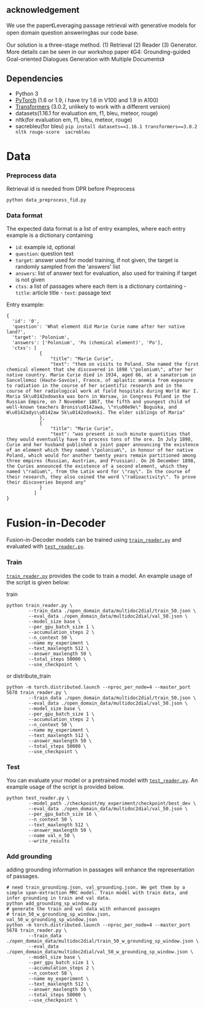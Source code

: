 ## acknowledgement
We use the paper《Leveraging passage retrieval with generative models for open domain question answering》as our code base.

Our solution is a three-stage method. (1) Retrieval (2) Reader (3) Generator. More details can be seen in our workshop paper 《G4: Grounding-guided Goal-oriented Dialogues Generation with Multiple Documents》

## Dependencies
- Python 3
- [PyTorch](http://pytorch.org/) (1.6 or 1.9, i have try 1.6 in V100 and 1.9 in A100)
- [Transformers](http://huggingface.co/transformers/) (3.0.2, unlikely to work with a different version)
- datasets(1.16.1 for evaluation em, f1, bleu, meteor, rouge)
- nltk(for evaluation em, f1, bleu, meteor, rouge)
- sacrebleu(for bleu)
`pip install datasets==1.16.1 transformers==3.0.2 nltk rouge-score  sacrebleu`


# Data
### Preprocess data

Retrieval id is needed from DPR before Preprocess
```shell
python data_preprocess_fid.py
```

### Data format

The expected data format is a list of entry examples, where each entry example is a dictionary containing
- `id`: example id, optional
- `question`: question text
- `target`: answer used for model training, if not given, the target is randomly sampled from the 'answers' list
- `answers`: list of answer text for evaluation, also used for training if target is not given
- `ctxs`: a list of passages where each item is a dictionary containing
        - `title`: article title
        - `text`: passage text

Entry example:
```
{
  'id': '0',
  'question': 'What element did Marie Curie name after her native land?',
  'target': 'Polonium',
  'answers': ['Polonium', 'Po (chemical element)', 'Po'],
  'ctxs': [
            {
                "title": "Marie Curie",
                "text": "them on visits to Poland. She named the first chemical element that she discovered in 1898 \"polonium\", after her native country. Marie Curie died in 1934, aged 66, at a sanatorium in Sancellemoz (Haute-Savoie), France, of aplastic anemia from exposure to radiation in the course of her scientific research and in the course of her radiological work at field hospitals during World War I. Maria Sk\u0142odowska was born in Warsaw, in Congress Poland in the Russian Empire, on 7 November 1867, the fifth and youngest child of well-known teachers Bronis\u0142awa, \"n\u00e9e\" Boguska, and W\u0142adys\u0142aw Sk\u0142odowski. The elder siblings of Maria"
            },
            {
                "title": "Marie Curie",
                "text": "was present in such minute quantities that they would eventually have to process tons of the ore. In July 1898, Curie and her husband published a joint paper announcing the existence of an element which they named \"polonium\", in honour of her native Poland, which would for another twenty years remain partitioned among three empires (Russian, Austrian, and Prussian). On 26 December 1898, the Curies announced the existence of a second element, which they named \"radium\", from the Latin word for \"ray\". In the course of their research, they also coined the word \"radioactivity\". To prove their discoveries beyond any"
            }
          ]
}
```

# Fusion-in-Decoder

Fusion-in-Decoder models can be trained using [`train_reader.py`](train_reader.py) and evaluated with [`test_reader.py`](test_reader.py).

### Train

[`train_reader.py`](train_reader.py) provides the code to train a model. An example usage of the script is given below:

train
```shell
python train_reader.py \
        --train_data ./open_domain_data/multidoc2dial/train_50.json \
        --eval_data ./open_domain_data/multidoc2dial/val_50.json \
        --model_size base \
        --per_gpu_batch_size 1 \
        --accumulation_steps 2 \
        --n_context 50 \
        --name my_experiment \
        --text_maxlength 512 \
        --answer_maxlength 50 \
        --total_steps 50000 \
        --use_checkpoint \
```

or distribute_train
```shell
python -m torch.distributed.launch --nproc_per_node=4 --master_port 5678 train_reader.py \
        --train_data ./open_domain_data/multidoc2dial/train_50.json \
        --eval_data ./open_domain_data/multidoc2dial/val_50.json \
        --model_size base \
        --per_gpu_batch_size 1 \
        --accumulation_steps 2 \
        --n_context 50 \
        --name my_experiment \
        --text_maxlength 512 \
        --answer_maxlength 50 \
        --total_steps 50000 \
        --use_checkpoint \
```

### Test

You can evaluate your model or a pretrained model with [`test_reader.py`](test_reader.py). An example usage of the script is provided below.

```shell
python test_reader.py \
        --model_path ./checkpoint/my_experiment/checkpoint/best_dev \
        --eval_data ./open_domain_data/multidoc2dial/val_50.json \
        --per_gpu_batch_size 16 \
        --n_context 50 \
        --text_maxlength 512 \
        --answer_maxlength 50 \
        --name val_n_50 \
        --write_results
```

### Add grounding

adding grounding information in passages will enhance the representation of passages.
```shell
# need train_grounding.json, val_grounding.json. We get them by a simple span-extraction MRC model. Train model with train data, and infer grounding in train and val data.
python add_grounding_sp_window.py
# generate the train and val data with enhanced passages
# train_50_w_grounding_sp_window.json, val_50_w_grounding_sp_window.json
python -m torch.distributed.launch --nproc_per_node=4 --master_port 5678 train_reader.py \
        --train_data ./open_domain_data/multidoc2dial/train_50_w_grounding_sp_window.json \
        --eval_data ./open_domain_data/multidoc2dial/val_50_w_grounding_sp_window.json \
        --model_size base \
        --per_gpu_batch_size 1 \
        --accumulation_steps 2 \
        --n_context 50 \
        --name my_experiment \
        --text_maxlength 512 \
        --answer_maxlength 50 \
        --total_steps 50000 \
        --use_checkpoint \
```
